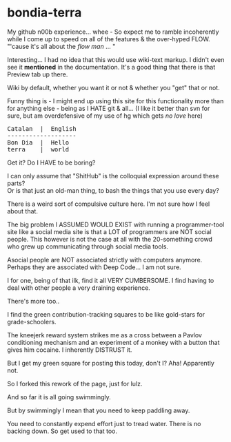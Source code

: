bondia-terra
============

My github n00b experience... whee - So expect me to ramble incoherently while I come up to speed on all of the features & the over-hyped FLOW.  "'cause it's all about the *flow man* ... "

Interesting... I had no idea that this would use wiki-text markup.  I didn't even see it **mentioned** in the documentation.  It's a good thing that there is that Preview tab up there.

Wiki by default, whether you want it or not & whether you "get" that or not.  

Funny thing is - I might end up using this site for this functionality more than for anything else - being as I HATE git & all... (I like it better than svn for sure, but am overdefensive of my use of hg which gets *no love* here)

<pre>
Catalan  |  English
-------------------
Bon Dia  |  Hello 
terra    |  world
</pre>

Get it?  Do I HAVE to be boring?

I can only assume that "ShitHub" is the colloquial expression around these parts?  
Or is that just an old-man thing, to bash the things that you use every day?

There is a weird sort of compulsive culture here.  I'm not sure how I feel about that.

The big problem I ASSUMED WOULD EXIST with running a programmer-tool site like a social media site is that a LOT of programmers are NOT social people.  This however is not the case at all with the 20-something crowd who grew up communicating through social media tools.

Asocial people are NOT associated strictly with computers anymore.  Perhaps they are associated with Deep Code... I am not sure.


I for one, being of that ilk, find it all VERY CUMBERSOME.  I find having to deal with other people a very draining experience.

There's more too..

I find the green contribution-tracking squares to be like gold-stars for grade-schoolers.

The kneejerk reward system strikes me as a cross between a Pavlov conditioning mechanism and an experiment of a monkey with a button that gives him cocaine.  I inherently DISTRUST it.

But I get my green square for posting this today, don't I?
Aha!  Apparently not.

So I forked this rework of the page, just for lulz.

And so far it is all going swimmingly.

But by swimmingly I mean that you need to keep paddling away.  

You need to constantly expend effort just to tread water.  There is no backing down.  So get used to that too.
